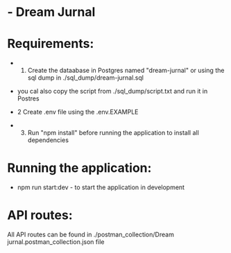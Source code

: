 # - Dream Jurnal

# Requirements:

* 1. Create the dataabase in Postgres named "dream-jurnal" or using the sql dump in ./sql_dump/dream-jurnal.sql
* you cal also copy the script from ./sql_dump/script.txt and run it in Postres

* 2 Create .env file using the .env.EXAMPLE

* 3. Run "npm install" before running the application to install all dependencies


# Running the application:

* npm run start:dev - to start the application in development


# API routes:

All API routes can be found in ./postman_collection/Dream jurnal.postman_collection.json file